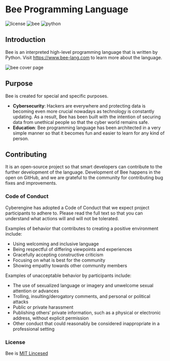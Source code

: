 # Bee Programming Language

![license](https://img.shields.io/badge/License-MIT-750014?style=for-the-badges&logo=MIT) ![bee](https://img.shields.io/badge/Bee-1.0-FCD615?style=for-the-badges&logo=Bee) ![python](https://img.shields.io/badge/Python-3.11.4-00B27?style=for-the-badges&logo=Python)

## Introduction

Bee is an interpreted high-level programming language that is written by Python. Visit https://www.bee-lang.com to learn more about the language.

![bee cover page](https://github.com/cyberenginee/bee-language/assets/54511117/7d9bcfe7-3779-4d10-8f1a-4cfbee40ad42)

## Purpose

Bee is created for special and specific purposes.

* **Cybersecurity**: Hackers are everywhere and protecting data is becoming even more crucial nowadays as technology is constantly updating. As a result, Bee has been built with the intention of securing data from unethical people so that the cyber world remains safe.
* **Education**: Bee programming language has been architected in a very simple manner so that it becomes fun and easier to learn for any kind of person.

## Contributing

It is an open-source project so that smart developers can contribute to the further development of the language. Development of Bee happens in the open on GitHub, and we are grateful to the community for contributing bug fixes and improvements.

### Code of Conduct

Cyberengine has adopted a Code of Conduct that we expect project participants to adhere to. Please read the full text so that you can understand what actions will and will not be tolerated.

Examples of behavior that contributes to creating a positive environment include:

* Using welcoming and inclusive language
* Being respectful of differing viewpoints and experiences
* Gracefully accepting constructive criticism
* Focusing on what is best for the community
* Showing empathy towards other community members
  
Examples of unacceptable behavior by participants include:

* The use of sexualized language or imagery and unwelcome sexual attention or advances
* Trolling, insulting/derogatory comments, and personal or political attacks
* Public or private harassment
* Publishing others’ private information, such as a physical or electronic address, without explicit permission
* Other conduct that could reasonably be considered inappropriate in a professional setting

### License

Bee is [MIT Lincesed]([http://www.google.fr/](https://github.com/cyberenginee/bee-language/blob/main/LICENSE)https://github.com/cyberenginee/bee-language/blob/main/LICENSE "MIT Lincesed")
